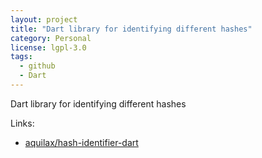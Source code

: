 ```yaml
---
layout: project
title: "Dart library for identifying different hashes"
category: Personal
license: lgpl-3.0
tags:
  - github
  - Dart
---
```


Dart library for identifying different hashes

Links:

* [aquilax/hash-identifier-dart](https://github.com/aquilax/hash-identifier-dart)
